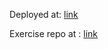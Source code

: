 Deployed at: [link](https://phonebook-sa.onrender.com/)

Exercise repo at : [link](https://github.com/simonetimi/full-stack-open-exercises)
